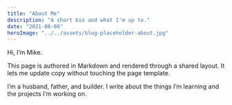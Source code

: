 ```yaml
---
title: "About Me"
description: "A short bio and what I'm up to."
date: "2021-08-08"
heroImage: "../../assets/blog-placeholder-about.jpg"
---
```


Hi, I’m Mike.

This page is authored in Markdown and rendered through a shared layout. It lets me update copy without touching the page template.

I’m a husband, father, and builder. I write about the things I’m learning and the projects I’m working on.
